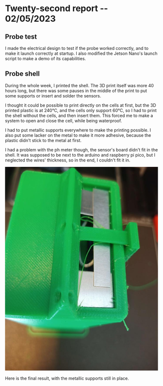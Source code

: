 # Twenty-second report -- 02/05/2023

## Probe test

I made the electrical design to test if the probe worked correctly, and to make it launch correctly at startup. I also modified the Jetson Nano's launch script to make a demo of its capabilities.

## Probe shell

During the whole week, I printed the shell.
The 3D print itself was more 40 hours long, but there was some pauses in the middle of the print to put some supports or insert and solder the sensors.

I thought it could be possible to print directly on the cells at first, but the 3D printed plastic is at 240°C, and the cells only support 60°C, so I had to print the shell without the cells, and then insert them. This forced me to make a system to open and close the cell, while being waterproof.

I had to put metallic supports everywhere to make the printing possible. I also put some lacker on the metal to make it more adhesive, because the plastic didn't stick to the metal at first.

I had a problem with the ph meter though, the sensor's board didn't fit in the shell. It was supposed to be next to the arduino and raspberry pi pico, but I neglected the wires' thickness, so in the end, I couldn't fit it in.

![shell_end](images_and_videos_for_reports/shell_end.jpg)

Here is the final result, with the metallic supports still in place.
